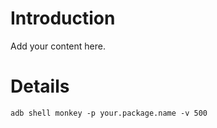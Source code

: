 # Introduction #

Add your content here.


# Details #

```
adb shell monkey -p your.package.name -v 500
```